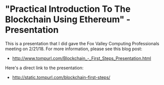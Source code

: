 # "Practical Introduction To The Blockchain Using Ethereum" - Presentation

This is a presentation that I did gave the Fox Valley Computing
Professionals meeting on 2/21/18. For more information, please see
this blog post:

- http://www.tompurl.com/Blockchain_-_First_Steps_Presentation.html

Here's a direct link to the presentation:

- http://static.tompurl.com/blockchain-first-steps/
